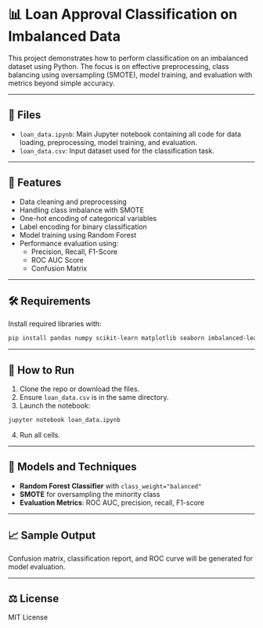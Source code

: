 
# 📊 Loan Approval Classification on Imbalanced Data

This project demonstrates how to perform classification on an imbalanced dataset using Python. The focus is on effective preprocessing, class balancing using oversampling (SMOTE), model training, and evaluation with metrics beyond simple accuracy.

---

## 📁 Files

- `loan_data.ipynb`: Main Jupyter notebook containing all code for data loading, preprocessing, model training, and evaluation.
- `loan_data.csv`: Input dataset used for the classification task.

---

## 🚀 Features

- Data cleaning and preprocessing
- Handling class imbalance with SMOTE
- One-hot encoding of categorical variables
- Label encoding for binary classification
- Model training using Random Forest
- Performance evaluation using:
  - Precision, Recall, F1-Score
  - ROC AUC Score
  - Confusion Matrix

---

## 🛠️ Requirements

Install required libraries with:

```bash
pip install pandas numpy scikit-learn matplotlib seaborn imbalanced-learn
```

---

## 🧪 How to Run

1. Clone the repo or download the files.
2. Ensure `loan_data.csv` is in the same directory.
3. Launch the notebook:

```bash
jupyter notebook loan_data.ipynb
```

4. Run all cells.

---

## 🧠 Models and Techniques

- **Random Forest Classifier** with `class_weight="balanced"`
- **SMOTE** for oversampling the minority class
- **Evaluation Metrics**: ROC AUC, precision, recall, F1-score

---

## 📈 Sample Output

Confusion matrix, classification report, and ROC curve will be generated for model evaluation.

---

## ⚖️ License

MIT License
